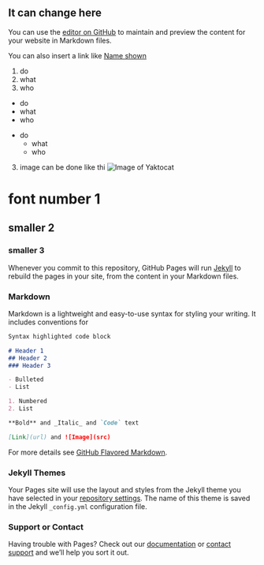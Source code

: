 ## It can change here

You can use the [editor on GitHub](https://github.com/ditto2003/ditto2003.github.io/edit/master/index.md) to maintain and preview the content for your website in Markdown files.

You can also insert a link like [Name shown](http://www.sina.com.cn)

1. do
2. what
3. who

* do
* what
* who
- do
  - what
  - who
  
3. image can be done like thi  ![Image of Yaktocat](https://image.baidu.com/search/detail?ct=503316480&z=0&ipn=d&word=%E6%B2%88%E9%98%B3&step_word=&hs=0&pn=2&spn=0&di=43120&pi=0&rn=1&tn=baiduimagedetail&is=0%2C0&istype=0&ie=utf-8&oe=utf-8&in=&cl=2&lm=-1&st=undefined&cs=2917778752%2C1504617715&os=3527422044%2C2415351727&simid=45837675%2C496904327&adpicid=0&lpn=0&ln=1730&fr=&fmq=1561514911999_R&fm=&ic=undefined&s=undefined&hd=undefined&latest=undefined&copyright=undefined&se=&sme=&tab=0&width=undefined&height=undefined&face=undefined&ist=&jit=&cg=&bdtype=0&oriquery=&objurl=http%3A%2F%2Fimg8.zol.com.cn%2Fbbs%2Fupload%2F19666%2F19665453.jpg&fromurl=ippr_z2C%24qAzdH3FAzdH3F1vkkf_z%26e3Bz5s_z%26e3Bv54_z%26e3BvgAzdH3FdAzdH3Fda_889c9_z%26e3Bip4s&gsm=0&rpstart=0&rpnum=0&islist=&querylist=&force=undefined)

# font number 1
## smaller 2
### smaller 3

Whenever you commit to this repository, GitHub Pages will run [Jekyll](https://jekyllrb.com/) to rebuild the pages in your site, from the content in your Markdown files.

### Markdown

Markdown is a lightweight and easy-to-use syntax for styling your writing. It includes conventions for

```markdown
Syntax highlighted code block

# Header 1
## Header 2
### Header 3

- Bulleted
- List

1. Numbered
2. List

**Bold** and _Italic_ and `Code` text

[Link](url) and ![Image](src)
```

For more details see [GitHub Flavored Markdown](https://guides.github.com/features/mastering-markdown/).

### Jekyll Themes

Your Pages site will use the layout and styles from the Jekyll theme you have selected in your [repository settings](https://github.com/ditto2003/ditto2003.github.io/settings). The name of this theme is saved in the Jekyll `_config.yml` configuration file.

### Support or Contact

Having trouble with Pages? Check out our [documentation](https://help.github.com/categories/github-pages-basics/) or [contact support](https://github.com/contact) and we’ll help you sort it out.
